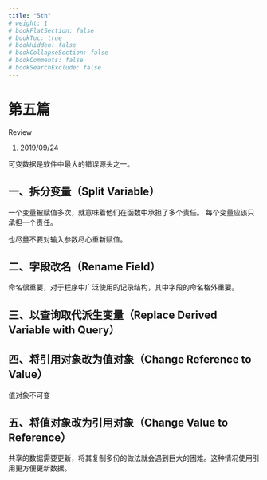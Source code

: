 ```yaml
---
title: "5th"
# weight: 1
# bookFlatSection: false
# bookToc: true
# bookHidden: false
# bookCollapseSection: false
# bookComments: false
# bookSearchExclude: false
---
```


# 第五篇

Review
1. 2019/09/24

可变数据是软件中最大的错误源头之一。

## 一、拆分变量（Split Variable）
一个变量被赋值多次，就意味着他们在函数中承担了多个责任。
每个变量应该只承担一个责任。

也尽量不要对输入参数尽心重新赋值。

## 二、字段改名（Rename Field）
命名很重要，对于程序中广泛使用的记录结构，其中字段的命名格外重要。

## 三、以查询取代派生变量（Replace Derived Variable with Query）

## 四、将引用对象改为值对象（Change Reference to Value）
值对象不可变

## 五、将值对象改为引用对象（Change Value to Reference）
共享的数据需要更新，将其复制多份的做法就会遇到巨大的困难。这种情况使用引用更方便更新数据。

